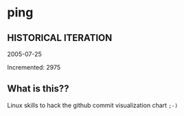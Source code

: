 # ping

## HISTORICAL ITERATION
2005-07-25

Incremented: 2975

## What is this?? 
Linux skills to hack the github commit visualization chart `;-)`
